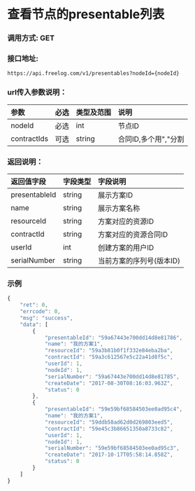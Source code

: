 # 查看节点的presentable列表




### 调用方式: GET

### 接口地址:

```
https://api.freelog.com/v1/presentables?nodeId={nodeId}
```

### url传入参数说明：


| 参数 | 必选 | 类型及范围 | 说明 |
| :--- | :--- | :--- | :--- |
|nodeId|必选|int|节点ID|
|contractIds|可选|string|合同ID,多个用","分割|


### 返回说明：

| 返回值字段 | 字段类型 | 字段说明 |
| :--- | :--- | :--- |
| presentableId | string | 展示方案ID|
| name | string | 展示方案名称 |
| resourceId | string | 方案对应的资源ID |
| contractId | string | 方案对应的资源合同ID |
| userId | int| 创建方案的用户ID |
| serialNumber| string| 当前方案的序列号(版本ID)|

### 示例

```js
{
    "ret": 0,
    "errcode": 0,
    "msg": "success",
    "data": [
        {
            "presentableId": "59a67443e700dd14d8e81786",
            "name": "我的方案1",
            "resourceId": "59a3b81b0f1f332e84eba2ba",
            "contractId": "59a3c612567e5c22a41d8f5c",
            "userId": 1,
            "nodeId": 1,
            "serialNumber": "59a67443e700dd14d8e81785",
            "createDate": "2017-08-30T08:16:03.963Z",
            "status": 0
        },
        {
            "presentableId": "59e59bf68584503ee0ad95c4",
            "name": "我的方案1",
            "resourceId": "59ddb58ad62d0d269803eed5",
            "contractId": "59e45c3b86651350a8733c82",
            "userId": 1,
            "nodeId": 1,
            "serialNumber": "59e59bf68584503ee0ad95c3",
            "createDate": "2017-10-17T05:58:14.858Z",
            "status": 0
        }
    ]
}
```